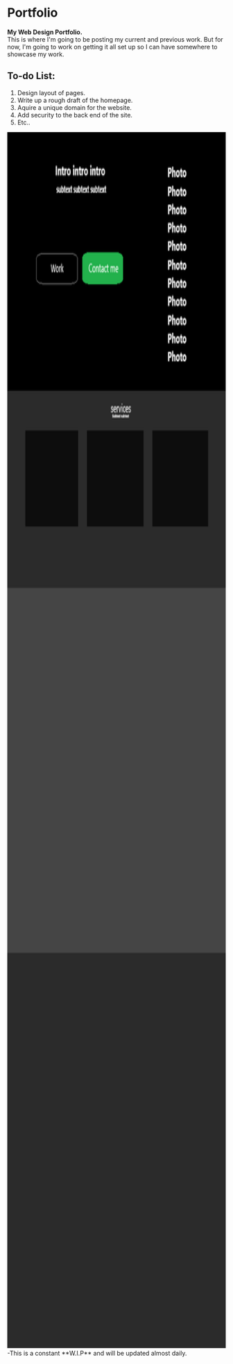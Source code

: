 # Portfolio
**My Web Design Portfolio.**<br/>
This is where I'm going to be posting my current and previous work. But for now, I'm going to work on getting it all set up so I can have somewhere to showcase my work.

## To-do List:
  1. Design layout of pages.
  2. Write up a rough draft of the homepage.
  3. Aquire a unique domain for the website.
  4. Add security to the back end of the site.
  5. Etc..

<img src="Page rough draft.png" style="height:70vh;">
-This is a constant **W.I.P** and will be updated almost daily.
